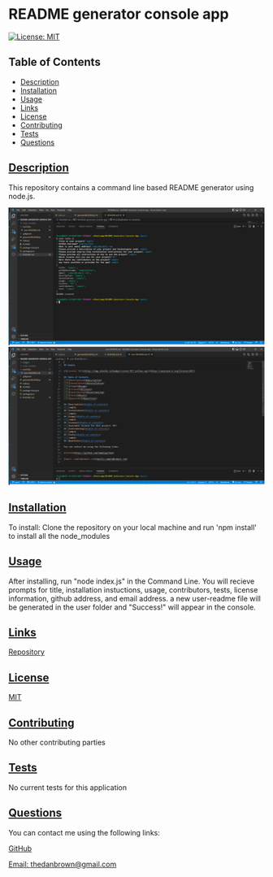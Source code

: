 
  # README generator console app
  
  [![License: MIT](https://img.shields.io/badge/License-MIT-yellow.svg)](https://opensource.org/licenses/MIT)

  ## Table of Contents
  * [Description](#description)
  * [Installation](#installation)
  * [Usage](#usage)
  * [Links](#links)
  * [License](#license)
  * [Contributing](#contributing)
  * [Tests](#tests)
  * [Questions](#questions)
  
  ## [Description](#table-of-contents)

  This repository contains a command line based README generator using node.js.

  ![App Run in Console](./images/terminalscreenshot.png)
  ![Sample Generated Readme](./images/generated-readme.png)

  ## [Installation](#table-of-contents)

  To install: Clone the repository on your local machine and run 'npm install' to install all the node_modules

  ## [Usage](#table-of-contents)

  After installing, run "node index.js" in the Command Line. You will recieve prompts for title, installation instuctions, usage, contributors, tests, license information, github address, and email address. a new user-readme file will be generated in the user folder and "Success!" will appear in the console. 
  
  ## [Links](#table-of-contents)

  [Repository](https://github.com/Thedanbrown/README-Generator-Console-App)

  ## [License](#table-of-contents)

  [MIT](https://opensource.org/licenses/MIT)

  ## [Contributing](#table-of-contents)
  No other contributing parties
    
  ## [Tests](#table-of-contents)    

  No current tests for this application

  ## [Questions](#table-of-contents)

  You can contact me using the following links:

  [GitHub](https://github.com/Thedanbrown)

  [Email: thedanbrown@gmail.com](mailto:thedanbrown@gmail.com)
